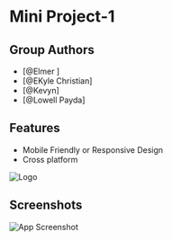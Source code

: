 
# Mini Project-1




## Group Authors

- [@Elmer ]
- [@EKyle Christian]
- [@Kevyn]
- [@Lowell Payda]



## Features

- Mobile Friendly or Responsive Design
- Cross platform


![Logo](https://raw.githubusercontent.com/emuyano/KodeGo-Projects/main/assets/images/logo.jpg)


## Screenshots
![App Screenshot](https://raw.githubusercontent.com/emuyano/KodeGo-Projects/main/assets/images/template_preview.jpg)

